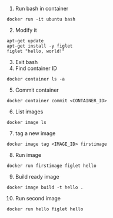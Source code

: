 1. Run bash in container
```
docker run -it ubuntu bash
```
2. Modify it
```
apt-get update
apt-get install -y figlet
figlet "hello, world!"
```
3. Exit bash
4. Find container ID
```
docker container ls -a
```
5. Commit container
```
docker container commit <CONTAINER_ID>
```
6. List images
```
docker image ls
```
7. tag a new image
```
docker image tag <IMAGE_ID> firstimage
```
8. Run image
```
docker run firstimage figlet hello
```
9. Build ready image
```
docker image build -t hello .
```
10. Run second image
```
docker run hello figlet hello
```